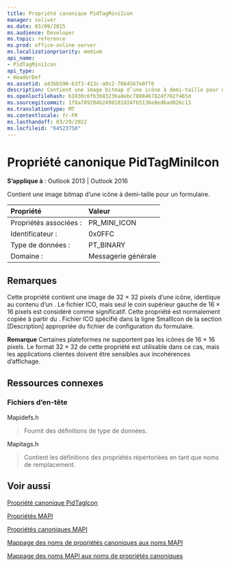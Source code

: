 ```yaml
---
title: Propriété canonique PidTagMiniIcon
manager: soliver
ms.date: 03/09/2015
ms.audience: Developer
ms.topic: reference
ms.prod: office-online-server
ms.localizationpriority: medium
api_name:
- PidTagMiniIcon
api_type:
- HeaderDef
ms.assetid: a436b590-63f3-413c-a9c2-7664567e0ff0
description: Contient une image bitmap d’une icône à demi-taille pour un formulaire. Seul le coin supérieur gauche de 16 × 16 pixels est considéré comme significatif.
ms.openlocfilehash: b1830c6fb3683236a8ebc7808467824f782f465d
ms.sourcegitcommit: 1f8a789204b2498101d24fb5136e8ed6ad026c13
ms.translationtype: MT
ms.contentlocale: fr-FR
ms.lasthandoff: 03/29/2022
ms.locfileid: "64523750"
---
```

# <a name="pidtagminiicon-canonical-property"></a>Propriété canonique PidTagMiniIcon

  
  
**S’applique à** : Outlook 2013 | Outlook 2016 
  
Contient une image bitmap d’une icône à demi-taille pour un formulaire.
  
|Propriété |Valeur |
|:-----|:-----|
|Propriétés associées :  <br/> |PR_MINI_ICON  <br/> |
|Identificateur :  <br/> |0x0FFC  <br/> |
|Type de données :  <br/> |PT_BINARY  <br/> |
|Domaine :  <br/> |Messagerie générale  <br/> |
   
## <a name="remarks"></a>Remarques

Cette propriété contient une image de 32 × 32 pixels d’une icône, identique au contenu d’un . Le fichier ICO, mais seul le coin supérieur gauche de 16 × 16 pixels est considéré comme significatif. Cette propriété est normalement copiée à partir du . Fichier ICO spécifié dans la ligne SmallIcon de la section [Description] appropriée du fichier de configuration du formulaire.
  
 **Remarque** Certaines plateformes ne supportent pas les icônes de 16 × 16 pixels. Le format 32 × 32 de cette propriété est utilisable dans ce cas, mais les applications clientes doivent être sensibles aux incohérences d’affichage. 
  
## <a name="related-resources"></a>Ressources connexes

### <a name="header-files"></a>Fichiers d’en-tête

Mapidefs.h
  
> Fournit des définitions de type de données.
    
Mapitags.h
  
> Contient les définitions des propriétés répertoriées en tant que noms de remplacement.
    
## <a name="see-also"></a>Voir aussi



[Propriété canonique PidTagIcon](pidtagicon-canonical-property.md)


[Propriétés MAPI](mapi-properties.md)
  
[Propriétés canoniques MAPI](mapi-canonical-properties.md)
  
[Mappage des noms de propriétés canoniques aux noms MAPI](mapping-canonical-property-names-to-mapi-names.md)
  
[Mappage des noms MAPI aux noms de propriétés canoniques](mapping-mapi-names-to-canonical-property-names.md)

